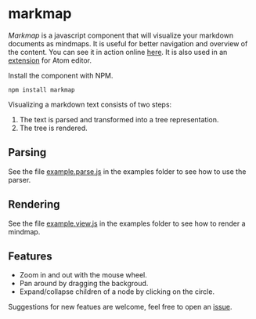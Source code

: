 
# markmap

*Markmap* is a javascript component that will visualize your markdown documents as mindmaps. It is useful for better navigation and overview of the content. You can see it in action online [here](http://kb.knomaton.org/multi-agent-systems/). It is also used in an [extension](https://atom.io/packages/markdown-mindmap) for Atom editor.

Install the component with NPM.
```
npm install markmap
```

Visualizing a markdown text consists of two steps:
1. The text is parsed and transformed into a tree representation.
2. The tree is rendered.

## Parsing

See the file [example.parse.js](examples/example.parse.js) in the examples folder to see how to use the parser.

## Rendering

See the file [example.view.js](examples/example.view.js) in the examples folder to see how to render a mindmap.

## Features

- Zoom in and out with the mouse wheel.
- Pan around by dragging the backgroud.
- Expand/collapse children of a node by clicking on the circle.

Suggestions for new featues are welcome, feel free to open an [issue](https://github.com/dundalek/markmap/issues).
